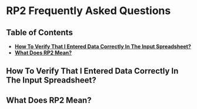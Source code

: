 # RP2 Frequently Asked Questions

## Table of Contents

* **[How To Verify That I Entered Data Correctly In The Input Spreadsheet?](#how-to-verify-that-i-entered-data-correctly-in-the-input-spreadsheet)**
* **[What Does RP2 Mean?](#what-does-rp2-mean)**

## How To Verify That I Entered Data Correctly In The Input Spreadsheet?
## What Does RP2 Mean?